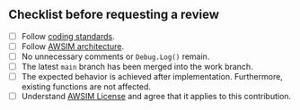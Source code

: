 ## Checklist before requesting a review
- [ ] Follow [coding standards](https://tier4.github.io/AWSIM/DeveloperGuide/CodingStandards/).
- [ ] Follow [AWSIM architecture](https://tier4.github.io/AWSIM/DeveloperGuide/Architecture/).
- [ ] No unnecessary comments or `Debug.Log()` remain.
- [ ] The latest `main` branch has been merged into the work branch.
- [ ] The expected behavior is achieved after implementation. Furthermore, existing functions are not affected.
- [ ] Understand [AWSIM License](https://github.com/tier4/AWSIM/blob/main/LICENSE) and agree that it applies to this contribution.
